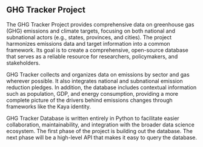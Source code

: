 ## GHG Tracker Project

The GHG Tracker Project provides comprehensive data on greenhouse gas (GHG) emissions and climate targets, focusing on both national and subnational actors (e.g., states, provinces, and cities). The project harmonizes emissions data and target information into a common framework. Its goal is to create a comprehensive, open-source database that serves as a reliable resource for researchers, policymakers, and stakeholders.

GHG Tracker collects and organizes data on emissions by sector and gas wherever possible. It also integrates national and subnational emission reduction pledges. In addition, the database includes contextual information such as population, GDP, and energy consumption, providing a more complete picture of the drivers behind emissions changes through frameworks like the Kaya identity.

GHG Tracker Database is written entirely in Python to facilitate easier collaboration, maintainability, and integration with the broader data science ecosystem. The first phase of the project is building out the database. The next phase will be a high-level API that makes it easy to query the database.

